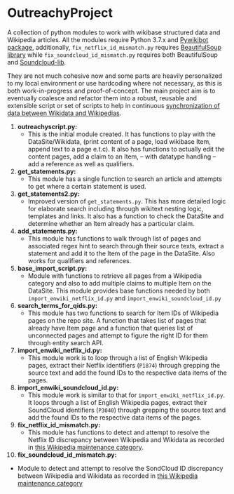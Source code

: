 # OutreachyProject
A collection of python modules to work with wikibase structured data and Wikipedia articles. All the modules require Python 3.7.x and [Pywikibot package](https://github.com/wikimedia/pywikibot), additionally, `fix_netflix_id_mismatch.py` requires [BeautifulSoup library](https://pypi.org/project/beautifulsoup4/) while `fix_soundcloud_id_mismatch.py` requires both  BeautifulSoup and [Soundcloud-lib](https://pypi.org/project/soundcloud-lib/).

They are not much cohesive now and some parts are heavily personalized to my local environment or use hardcoding where not necessary, as this is both work-in-progress and proof-of-concept. The main project aim is to eventually coalesce and refactor them into a robust, reusable and extensible script or set of scripts to help in continuous [synchronization of data between Wikidata and Wikipedias](https://phabricator.wikimedia.org/T276329).

1. **outreachyscript.py:**
   - This is the initial module created. It has functions to play with the DataSite/Wikidata, (print content of a page, load wikibase Item, append text to a page e.t.c). It also has functions to actually edit the content pages, add a claim to an
   Item, – with datatype handling – add a reference as well as qualifiers.
2. **get_statements.py:**
   - This module has a single function to search an article and attempts to get where a certain statement is used.
3. **get_statements2.py:**
   - Improved version of `get_statements.py`. This has more detailed logic for elaborate search including through wikitext
 nesting logic, templates and links. It also has a function to check the DataSite and determine whether an Item already has a particular claim.
3. **add_statements.py:**
   - This module has functions to walk through list of pages and associated regex hint to search through their source texts, extract a statement and add it to the Item of the page in the DataSite. Also works for qualifiers and references.
5. **base\_import\_script.py:**
   - Module with functions to retrieve all pages from a Wikipedia category and also to add multiple claims to multiple Item on the DataSite. This module provides base functions needed by both `import_enwiki_netflix_id.py` and `import_enwiki_soundcloud_id.py`
6. **search\_terms\_for\_qids.py:**
   - This module has two functions to search for Item IDs of Wikipedia pages on the repo site. A function that takes list of pages that already have Item page and a function that queries list of unconnected pages and attempt to figure the right ID for them through entity search API.
7. **import\_enwiki\_netflix\_id.py:**
   - This module work is to loop through a list of  English Wikipedia pages, extract their Netflix identifiers (`P1874`) through grepping the source text and add the found IDs to the respective data items of the pages.
8. **import\_enwiki\_soundcloud\_id.py:**
   - This module work is similar to that for `import_enwiki_netflix_id.py`. It loops through a list of  English Wikipedia pages, extract their SoundCloud identifiers (`P3040`) through grepping the source text and add the found IDs to the respective data items of the pages.
9. **fix\_netflix\_id_mismatch.py:**
   - This module has functions to detect and attempt to resolve the Netflix ID discrepancy between Wikipedia and Wikidata as recorded in [this Wikipedia maintenance category](https://en.wikipedia.org/wiki/Category:Netflix_title_ID_different_from_Wikidata).
10. **fix\_soundcloud\_id_mismatch.py:**
   -  Module  to detect and attempt to resolve the SondCloud ID discrepancy between Wikipedia and Wikidata as recorded in [this Wikipedia maintenance category](https://en.wikipedia.org/wiki/Category:SoundCloud_ID_different_from_Wikidata)
